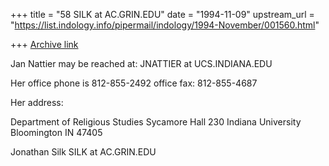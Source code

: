 +++
title = "58 SILK at AC.GRIN.EDU"
date = "1994-11-09"
upstream_url = "https://list.indology.info/pipermail/indology/1994-November/001560.html"

+++
[Archive link](https://list.indology.info/pipermail/indology/1994-November/001560.html)

Jan Nattier may be reached at:
JNATTIER at UCS.INDIANA.EDU

Her office phone is 812-855-2492
        office fax:  812-855-4687

Her address:

Department of Religious Studies
Sycamore Hall 230
Indiana University
Bloomington IN 47405

Jonathan Silk
SILK at AC.GRIN.EDU







